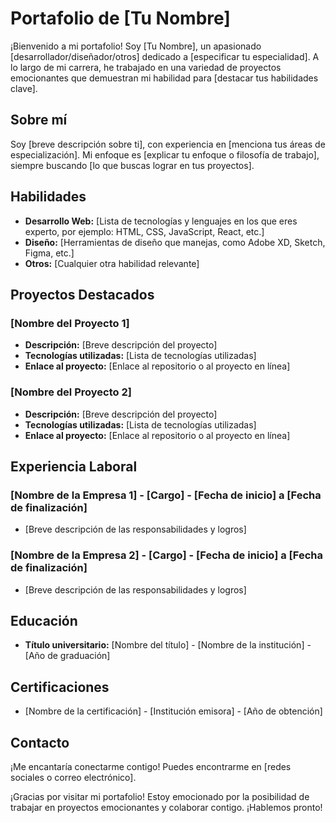 # Portafolio de [Tu Nombre]

¡Bienvenido a mi portafolio! Soy [Tu Nombre], un apasionado [desarrollador/diseñador/otros] dedicado a [especificar tu especialidad]. A lo largo de mi carrera, he trabajado en una variedad de proyectos emocionantes que demuestran mi habilidad para [destacar tus habilidades clave].

## Sobre mí

Soy [breve descripción sobre ti], con experiencia en [menciona tus áreas de especialización]. Mi enfoque es [explicar tu enfoque o filosofía de trabajo], siempre buscando [lo que buscas lograr en tus proyectos].

## Habilidades

- **Desarrollo Web:** [Lista de tecnologías y lenguajes en los que eres experto, por ejemplo: HTML, CSS, JavaScript, React, etc.]
- **Diseño:** [Herramientas de diseño que manejas, como Adobe XD, Sketch, Figma, etc.]
- **Otros:** [Cualquier otra habilidad relevante]

## Proyectos Destacados

### [Nombre del Proyecto 1]

- **Descripción:** [Breve descripción del proyecto]
- **Tecnologías utilizadas:** [Lista de tecnologías utilizadas]
- **Enlace al proyecto:** [Enlace al repositorio o al proyecto en línea]

### [Nombre del Proyecto 2]

- **Descripción:** [Breve descripción del proyecto]
- **Tecnologías utilizadas:** [Lista de tecnologías utilizadas]
- **Enlace al proyecto:** [Enlace al repositorio o al proyecto en línea]

## Experiencia Laboral

### [Nombre de la Empresa 1] - [Cargo] - [Fecha de inicio] a [Fecha de finalización]

- [Breve descripción de las responsabilidades y logros]

### [Nombre de la Empresa 2] - [Cargo] - [Fecha de inicio] a [Fecha de finalización]

- [Breve descripción de las responsabilidades y logros]

## Educación

- **Título universitario:** [Nombre del título] - [Nombre de la institución] - [Año de graduación]

## Certificaciones

- [Nombre de la certificación] - [Institución emisora] - [Año de obtención]

## Contacto

¡Me encantaría conectarme contigo! Puedes encontrarme en [redes sociales o correo electrónico].

¡Gracias por visitar mi portafolio! Estoy emocionado por la posibilidad de trabajar en proyectos emocionantes y colaborar contigo. ¡Hablemos pronto!
